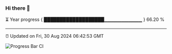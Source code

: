 ### Hi there 👋

⏳ Year progress { ███████████████████▁▁▁▁▁▁▁▁▁▁▁ } 66.20 %

---

⏰ Updated on Fri, 30 Aug 2024 06:42:53 GMT

![Progress Bar CI](https://github.com/IshwaranRudhara/GIT-ACTION/workflows/Progress%20Bar%20CI/badge.svg)
